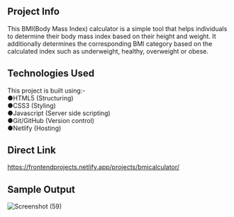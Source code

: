 ## Project Info 
This BMI(Body Mass Index) calculator is a simple tool that helps individuals to determine their body mass index based on their height and weight. It additionally determines the corresponding BMI category based on the calculated index such as underweight, healthy, overweight or obese.

## Technologies Used
This project is built using:-  
 ●HTML5 (Structuring)  
 ●CSS3 (Styling)  
 ●Javascript (Server side scripting)    
 ●Git/GitHub (Version control)  
 ●Netlify (Hosting) 

 ## Direct Link
 https://frontendprojects.netlify.app/projects/bmicalculator/
 
 ## Sample Output

![Screenshot (59)](https://github.com/krutika-ladani/Front-End-Projects/assets/119760273/64374759-fb66-46b3-bee0-72524df070d6)
